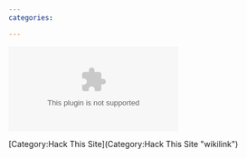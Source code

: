 ```yaml
---
categories:

---
```

![](Programming3.zip "image")

[Category:Hack This Site](Category:Hack This Site "wikilink")
